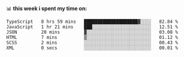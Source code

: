 📊 **this week i spent my time on:**
<!--START_SECTION:waka-->

```text
TypeScript   8 hrs 59 mins   ████████████████████▓░░░░   82.84 %
JavaScript   1 hr 21 mins    ███░░░░░░░░░░░░░░░░░░░░░░   12.51 %
JSON         20 mins         ▓░░░░░░░░░░░░░░░░░░░░░░░░   03.08 %
HTML         7 mins          ▒░░░░░░░░░░░░░░░░░░░░░░░░   01.12 %
SCSS         2 mins          ░░░░░░░░░░░░░░░░░░░░░░░░░   00.43 %
XML          0 secs          ░░░░░░░░░░░░░░░░░░░░░░░░░   00.01 %
```

<!--END_SECTION:waka-->

